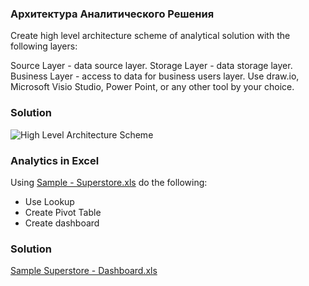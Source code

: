 ### Архитектура Аналитического Решения
Create high level architecture scheme of analytical solution with the following layers:

Source Layer - data source layer.
Storage Layer - data storage layer.
Business Layer - access to data for business users layer.
Use draw.io, Microsoft Visio Studio, Power Point, or any other tool by your choice.

### Solution

![High Level Architecture Scheme](https://github.com/xokcanax/DE-101/blob/main/Module01/High%20Level%20Architecture%20Scheme.png)

### Analytics in Excel
Using [Sample - Superstore.xls](https://github.com/xokcanax/DE-101/blob/main/Module01/Sample%20-%20Superstore.xls) do the following:

* Use Lookup
* Create Pivot Table
* Create dashboard

### Solution
[Sample Superstore - Dashboard.xls](https://github.com/xokcanax/DE-101/blob/main/Module01/Sample%20Superstore%20-%20Dashboard.xlsxx)
